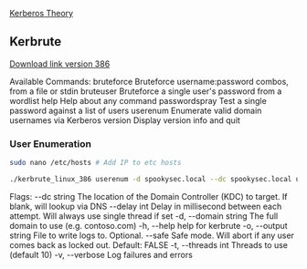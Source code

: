 [Kerberos Theory](../Windows/Active%20Directory%20Theory.md#Kerberos)

## Kerbrute

[Download link version 386](https://github.com/ropnop/kerbrute/releases)

Available Commands:
  bruteforce    Bruteforce username:password combos, from a file or stdin
  bruteuser     Bruteforce a single user's password from a wordlist
  help          Help about any command
  passwordspray Test a single password against a list of users
  userenum      Enumerate valid domain usernames via Kerberos
  version       Display version info and quit

### User Enumeration
```bash
sudo nano /etc/hosts # Add IP to etc hosts

./kerbrute_linux_386 userenum -d spookysec.local --dc spookysec.local usernames.txt 
```

Flags:
--dc string   The location of the Domain Controller (KDC) to target. If blank, will lookup via DNS
--delay int       Delay in millisecond between each attempt. Will always use single thread if set
-d, --domain string   The full domain to use (e.g. contoso.com)
-h, --help       help for kerbrute
-o, --output string   File to write logs to. Optional.
--safe      Safe mode. Will abort if any user comes back as locked out. Default: FALSE
-t, --threads int     Threads to use (default 10)
-v, --verbose         Log failures and errors
